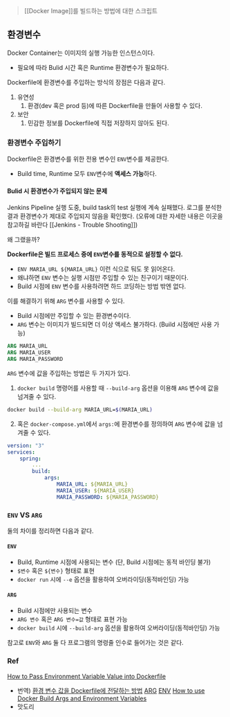 
>[[Docker Image]]를 빌드하는 방법에 대한 스크립트


## 환경변수

Docker Container는 이미지의 실행 가능한 인스턴스이다.
- 필요에 따라 Bulid 시간 혹은 Runtime 환경변수가 필요하다.

Dockerfile에 환경변수를 주입하는 방식의 장점은 다음과 같다.
1. 유연성
	1. 환경(dev 혹은 prod 등)에 따른 Dockerfile을 만들어 사용할 수 있다.
2. 보안
	1. 민감한 정보를 Dockerfile에 직접 저장하지 않아도 된다.

### 환경변수 주입하기

Dockerfile은 환경변수를 위한 전용 변수인 `ENV`변수를 제공한다.
- Build time, Runtime 모두 `ENV`변수에 **액세스 가능**하다.

#### Bulid 시 환경변수가 주입되지 않는 문제

Jenkins Pipeline 실행 도중, build task의 test 실행에 계속 실패했다.
로그를 분석한 결과 환경변수가 제대로 주입되지 않음을 확인했다.
(오류에 대한 자세한 내용은 이곳을 참고하길 바란다 [[Jenkins - Trouble Shooting]])

왜 그랬을까?

**Dockerfile은 빌드 프로세스 중에 `ENV`변수를 동적으로 설정할 수 없다.**
- `ENV MARIA_URL ${MARIA_URL}` 이런 식으로 둬도 못 읽어온다.
- 왜냐하면 `ENV` 변수는 실행 시점만 주입할 수 있는 친구이기 때문이다.
- Build 시점에 `ENV` 변수를 사용하려면 하드 코딩하는 방법 밖엔 없다.

이를 해결하기 위해 `ARG` 변수를 사용할 수 있다.
- Build 시점에만 주입할 수 있는 환경변수이다.
- `ARG` 변수는 이미지가 빌드되면 더 이상 액세스 불가하다. (Build 시점에만 사용 가능)

```Dockerfile
ARG MARIA_URL
ARG MARIA_USER
ARG MARIA_PASSWORD
```

`ARG` 변수에 값을 주입하는 방법은 두 가지가 있다.

1. `docker build` 명령어를 사용할 때 `--build-arg` 옵션을 이용해 `ARG` 변수에 값을 넘겨줄 수 있다.

``` bash
docker build --build-arg MARIA_URL=$(MARIA_URL)
```

2. 혹은 `docker-compose.yml`에서 `args:`에 환경변수를 정의하여 `ARG` 변수에 값을 넘겨줄 수 있다. 

```yaml
version: "3"
services:
	spring:
		...
		build:
			args:
				MARIA_URL: ${MARIA_URL}
				MARIA_USER: ${MARIA_USER}
				MARIA_PASSWORD: ${MARIA_PASSWORD}
```

### `ENV` VS `ARG`

둘의 차이를 정리하면 다음과 같다.

#### `ENV`
- Build, Runtime 시점에 사용되는 변수 (단, Build 시점에는 동적 바인딩 불가)
- `$변수` 혹은 `${변수}` 형태로 표현
- `docker run` 시에 `--e` 옵션을 활용하여 오버라이딩(동적바인딩) 가능

#### `ARG`
- Build 시점에만 사용되는 변수
- `ARG 변수` 혹은 `ARG 변수=값` 형태로 표현 가능
- `docker build` 시에 `--build-arg` 옵션을 활용하여 오버라이딩(동적바인딩) 가능

참고로 `ENV`와 `ARG` 둘 다 프로그램의 명령줄 인수로 들어가는 것은 같다.

### Ref

[How to Pass Environment Variable Value into Dockerfile](https://www.baeldung.com/ops/dockerfile-env-variable)
- 번역) [환경 변수 값을 Dockerfile에 전달하는 방법](https://recordsoflife.tistory.com/755)
[ARG](https://docs.docker.com/engine/reference/builder/#arg)
[ENV](https://docs.docker.com/engine/reference/builder/#env)
[How to use Docker Build Args and Environment Variables](https://refine.dev/blog/docker-build-args-and-env-vars/#using-env-file)
- 맛도리